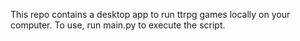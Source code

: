 This repo contains a desktop app to run ttrpg games locally on your computer. To use, run main.py to execute the script.
